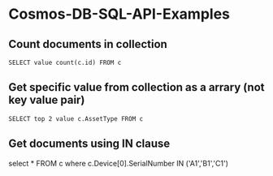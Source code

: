 # Cosmos-DB-SQL-API-Examples

## Count documents in collection

```
SELECT value count(c.id) FROM c
```

## Get specific value from collection as a arrary (not key value pair)

```
SELECT top 2 value c.AssetType FROM c
```
## Get documents using IN clause

select * FROM c where c.Device[0].SerialNumber IN ('A1','B1','C1')
